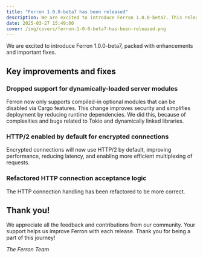 ```yaml
---
title: "Ferron 1.0.0-beta7 has been released"
description: We are excited to introduce Ferron 1.0.0-beta7. This release brings several enhancements, and some important fixes.
date: 2025-03-27 15:49:00
cover: /img/covers/ferron-1-0-0-beta7-has-been-released.png
---
```


We are excited to introduce Ferron 1.0.0-beta7, packed with enhancements and important fixes.

## Key improvements and fixes

### Dropped support for dynamically-loaded server modules

Ferron now only supports compiled-in optional modules that can be disabled via Cargo features. This change improves security and simplifies deployment by reducing runtime dependencies. We did this, because of complexities and bugs related to Tokio and dynamically linked libraries.

### HTTP/2 enabled by default for encrypted connections

Encrypted connections will now use HTTP/2 by default, improving performance, reducing latency, and enabling more efficient multiplexing of requests.

### Refactored HTTP connection acceptance logic

The HTTP connection handling has been refactored to be more correct.

## Thank you!

We appreciate all the feedback and contributions from our community. Your support helps us improve Ferron with each release. Thank you for being a part of this journey!

_The Ferron Team_
